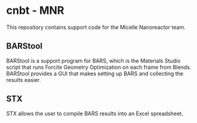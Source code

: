 # cnbt - MNR
This repository contains support code for the Micelle Nanoreactor team.

## BARStool
BARStool is a support program for BARS, which is the Materials Studio script
that runs Forcite Geometry Optimization on each frame from Blends. BARStool
provides a GUI that makes setting up BARS and collecting the results easier.

## STX
STX allows the user to compile BARS results into an Excel spreadsheet.
